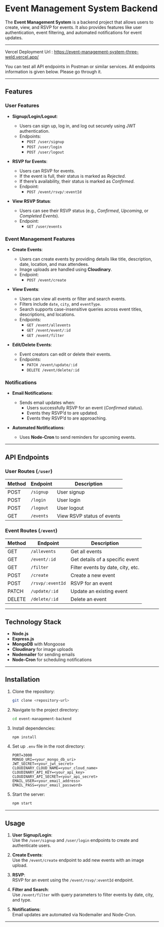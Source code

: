 # Event Management System Backend

The **Event Management System** is a backend project that allows users to create, view, and RSVP for events. It also provides features like user authentication, event filtering, and automated notifications for event updates.

---

Vercel Deployment Url : https://event-management-system-three-weld.vercel.app/

You can test all API endpoints in Postman or similar services. All endpoints information is given below. Please go through it.

---

## Features

### User Features

- **Signup/Login/Logout**:

  - Users can sign up, log in, and log out securely using JWT authentication.
  - Endpoints:
    - `POST /user/signup`
    - `POST /user/login`
    - `POST /user/logout`

- **RSVP for Events**:

  - Users can RSVP for events.
  - If the event is full, their status is marked as _Rejected_.
  - If there’s availability, their status is marked as _Confirmed_.
  - Endpoint:
    - `POST /event/rsvp/:eventId`

- **View RSVP Status**:
  - Users can see their RSVP status (e.g., _Confirmed_, _Upcoming_, or _Completed Events_).
  - Endpoint:
    - `GET /user/events`

### Event Management Features

- **Create Events**:

  - Users can create events by providing details like title, description, date, location, and max attendees.
  - Image uploads are handled using **Cloudinary**.
  - Endpoint:
    - `POST /event/create`

- **View Events**:

  - Users can view all events or filter and search events.
  - Filters include `date`, `city`, and `eventType`.
  - Search supports case-insensitive queries across event titles, descriptions, and locations.
  - Endpoints:
    - `GET /event/allevents`
    - `GET /event/event/:id`
    - `GET /event/filter`

- **Edit/Delete Events**:
  - Event creators can edit or delete their events.
  - Endpoints:
    - `PATCH /event/update/:id`
    - `DELETE /event/delete/:id`

### Notifications

- **Email Notifications**:

  - Sends email updates when:
    - Users successfully RSVP for an event (_Confirmed_ status).
    - Events they RSVP’d to are updated.
    - Events they RSVP’d to are approaching.

- **Automated Notifications**:
  - Uses **Node-Cron** to send reminders for upcoming events.

---

## API Endpoints

### User Routes (`/user`)

| Method | Endpoint  | Description                |
| ------ | --------- | -------------------------- |
| POST   | `/signup` | User signup                |
| POST   | `/login`  | User login                 |
| POST   | `/logout` | User logout                |
| GET    | `/events` | View RSVP status of events |

### Event Routes (`/event`)

| Method | Endpoint         | Description                       |
| ------ | ---------------- | --------------------------------- |
| GET    | `/allevents`     | Get all events                    |
| GET    | `/event/:id`     | Get details of a specific event   |
| GET    | `/filter`        | Filter events by date, city, etc. |
| POST   | `/create`        | Create a new event                |
| POST   | `/rsvp/:eventId` | RSVP for an event                 |
| PATCH  | `/update/:id`    | Update an existing event          |
| DELETE | `/delete/:id`    | Delete an event                   |

---

## Technology Stack

- **Node.js**
- **Express.js**
- **MongoDB** with Mongoose
- **Cloudinary** for image uploads
- **Nodemailer** for sending emails
- **Node-Cron** for scheduling notifications

---

## Installation

1. Clone the repository:

   ```bash
   git clone <repository-url>
   ```

2. Navigate to the project directory:

   ```bash
   cd event-management-backend
   ```

3. Install dependencies:

   ```bash
   npm install
   ```

4. Set up `.env` file in the root directory:

   ```env
   PORT=3000
   MONGO_URI=<your_mongo_db_uri>
   JWT_SECRET=<your_jwt_secret>
   CLOUDINARY_CLOUD_NAME=<your_cloud_name>
   CLOUDINARY_API_KEY=<your_api_key>
   CLOUDINARY_API_SECRET=<your_api_secret>
   EMAIL_USER=<your_email_address>
   EMAIL_PASS=<your_email_password>
   ```

5. Start the server:
   ```bash
   npm start
   ```

---

## Usage

1. **User Signup/Login**:  
   Use the `/user/signup` and `/user/login` endpoints to create and authenticate users.

2. **Create Events**:  
   Use the `/event/create` endpoint to add new events with an image upload.

3. **RSVP**:  
   RSVP for an event using the `/event/rsvp/:eventId` endpoint.

4. **Filter and Search**:  
   Use `/event/filter` with query parameters to filter events by date, city, and type.

5. **Notifications**:  
   Email updates are automated via Nodemailer and Node-Cron.

---
